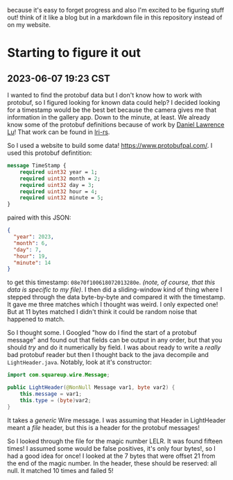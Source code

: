 because it's easy to forget progress and also I'm excited to be figuring stuff out!
think of it like a blog but in a markdown file in this repository instead of on my
website.

# Starting to figure it out
## 2023-06-07 19:23 CST
I wanted to find the protobuf data but I don't know how to work with protobuf,
so I figured looking for known data could help? I decided looking for a timestamp
would be the best bet because the camera gives me that information in the gallery
app. Down to the minute, at least. We already know some of the protobuf definitions
because of work by [Daniel Lawrence Lu](https://github.com/dllu)! That work can be
found in [lri-rs](https://github.com/dllu/lri-rs).

[lri-rs_lightheader]: https://github.com/dllu/lri-rs/blob/main/proto/lightheader.proto#L77-L106

So I used a website to build some data! <https://www.protobufpal.com/>. I used this protobuf defintition:
```proto
message TimeStamp {
    required uint32 year = 1;
    required uint32 month = 2;
    required uint32 day = 3;
    required uint32 hour = 4;
    required uint32 minute = 5;
}
```

paired with this JSON:
```json
{
  "year": 2023,
  "month": 6,
  "day": 7,
  "hour": 19,
  "minute": 14
}
```

to get this timestamp: `08e70f100618072013280e`. *(note, of course, that this data is specific to my file)*.
I then did a sliding-window kind of thing where I stepped through the data byte-by-byte and compared it with
the timestamp. It gave me three matches which I thought was weird. I only expected one! But at 11 bytes
matched I didn't think it could be random noise that happened to match.

So I thought some. I Googled "how do I find the start of a protobuf message" and found out that fields can
be output in any order, but that you should *try* and do it numerically by field. I was about ready to write
a *really* bad protobuf reader but then I thought back to the java decompile and `LightHeader.java`. Notably,
look at it's constructor:
```java
import com.squareup.wire.Message;

public LightHeader(@NonNull Message var1, byte var2) {
	this.message = var1;
	this.type = (byte)var2;
}
```

It takes a *generic* Wire message. I was assuming that Header in LightHeader
meant a *file* header, but this is a header for the protobuf messages!

So I looked through the file for the magic number LELR. It was found fifteen times!
I assumed some would be false positives, it's only four bytes!, so I had a good idea
for once! I looked at the 7 bytes that were offset 21 from the end of the magic number.
In the header, these should be reserved: all null. It matched 10 times and failed 5!
